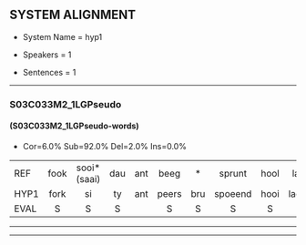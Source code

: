 
## SYSTEM ALIGNMENT

- System Name = hyp1

- Speakers = 1

- Sentences = 1

---

### S03C033M2_1LGPseudo

#### (S03C033M2_1LGPseudo-words)

- Cor=6.0%	Sub=92.0%	Del=2.0%	Ins=0.0%

|  |  |  |  |  |  |  |  |  |  |  |  |  |  |  |  |  |  |  |  |  |  |  |  |  |  |  |  |  |  |  |  |  |  |  |  |  |  |  |  |  |  |  |  |  |  |  |  |  |  |  |
|:--- |:---:|:---:|:---:|:---:|:---:|:---:|:---:|:---:|:---:|:---:|:---:|:---:|:---:|:---:|:---:|:---:|:---:|:---:|:---:|:---:|:---:|:---:|:---:|:---:|:---:|:---:|:---:|:---:|:---:|:---:|:---:|:---:|:---:|:---:|:---:|:---:|:---:|:---:|:---:|:---:|:---:|:---:|:---:|:---:|:---:|:---:|:---:|:---:|:---:|:---:|
| REF | fook | sooi*(saai) | dau | ant | beeg | * | sprunt | hool | larst | vout*(voet) | * | zwoei | fam | rachts | vaap | sprieuw | keng | swoers | doer | plirt | jien | blard | guul | hoekt | neeuw*(nieuw) | noork | *(noord) | vid | zans | leum | haans | spaai | sjalt | * | * | * | heik | sank | * | roen | frijk | * | * | eem | schard | grek | dron | snaaf | *(snuit) | stuid |
| HYP1 | fork | si | ty | ant | peers | bru | spoeend | hooi | lacgst | voot | zwa | roen | van | rach | wap | sprn | kil | swaars | door | beleerd? | geen | belaard | ge | hookt | ne | noi | noord | fit | zans |  | men | ha | spay | ja | sha | m | ggek | senk | rook | roon | frek | uh | en | één | schart | grek | droom | snaf | snat | snaat |
| EVAL | S | S | S |  | S | S | S | S | S | S | S | S | S | S | S | S | S | S | S | S | S | S | S | S | S | S | S | S |  | D | S | S | S | S | S | S | S | S | S | S | S | S | S | S | S |  | S | S | S | S |
---

---
